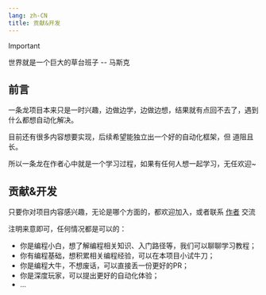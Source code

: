 ```yaml
---
lang: zh-CN
title: 贡献&开发
---
```


> [!important]
> 世界就是一个巨大的草台班子  -- 马斯克

## 前言

一条龙项目本来只是一时兴趣，边做边学，边做边想，结果就有点回不去了，遇到什么都想自动化解决。

目前还有很多内容想要实现，后续希望能独立出一个好的自动化框架，但 道阻且长。

所以一条龙在作者心中就是一个学习过程，如果有任何人想一起学习，无任欢迎~

## 贡献&开发

只要你对项目内容感兴趣，无论是哪个方面的，都欢迎加入，或者联系 [作者](https://qm.qq.com/q/1wcQSNPs5i) 交流

注明来意即可，任何情况都是可以的：

- 你是编程小白，想了解编程相关知识、入门路径等，我们可以聊聊学习教程；
- 你有编程基础，想积累相关编程经验，可以在本项目小试牛刀；
- 你是编程大牛，不想废话，可以直接丢一份更好的PR；
- 你是深度玩家，可以提出更好的自动化体验；
- ...


